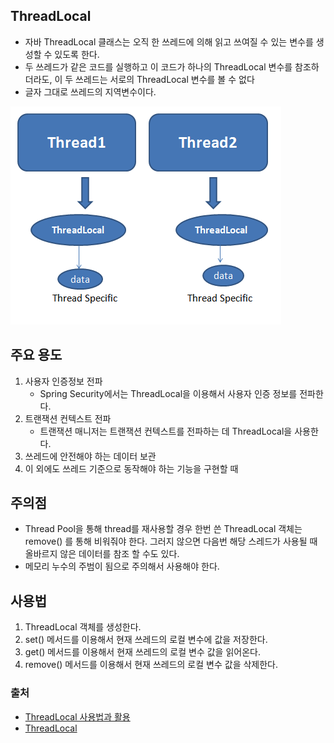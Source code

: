 ## ThreadLocal
- 자바 ThreadLocal 클래스는 오직 한 쓰레드에 의해 읽고 쓰여질 수 있는 변수를 생성할 수 있도록 한다.
- 두 쓰레드가 같은 코드를 실행하고 이 코드가 하나의 ThreadLocal 변수를 참조하더라도, 이 두 쓰레드는 서로의 ThreadLocal 변수를 볼 수 없다
- 글자 그대로 쓰레드의 지역변수이다.

![ThreadLocal](/img/java/ThreadLocal.png)

## 주요 용도
1. 사용자 인증정보 전파 
	- Spring Security에서는 ThreadLocal을 이용해서 사용자 인증 정보를 전파한다.
2. 트랜잭션 컨텍스트 전파 
	- 트랜잭션 매니저는 트랜잭션 컨텍스트를 전파하는 데 ThreadLocal을 사용한다.
3. 쓰레드에 안전해야 하는 데이터 보관
4. 이 외에도 쓰레드 기준으로 동작해야 하는 기능을 구현할 때

## 주의점
- Thread Pool을 통해 thread를 재사용할 경우 한번 쓴 ThreadLocal 객체는 remove() 를 통해 비워줘야 한다. 그러지 않으면 다음번 해당 스레드가 사용될 때 올바르지 않은 데이터를 참조 할 수도 있다.
- 메모리 누수의 주범이 됨으로 주의해서 사용해야 한다.

## 사용법
1. ThreadLocal 객체를 생성한다.
2. set() 메서드를 이용해서 현재 쓰레드의 로컬 변수에 값을 저장한다.
3. get() 메서드를 이용해서 현재 쓰레드의 로컬 변수 값을 읽어온다.
4. remove() 메서드를 이용해서 현재 쓰레드의 로컬 변수 값을 삭제한다.


### 출처 
- [ThreadLocal 사용법과 활용](https://javacan.tistory.com/entry/ThreadLocalUsage)
- [ThreadLocal](https://getinterviewinfo.wordpress.com/2014/09/04/thread-local/)
